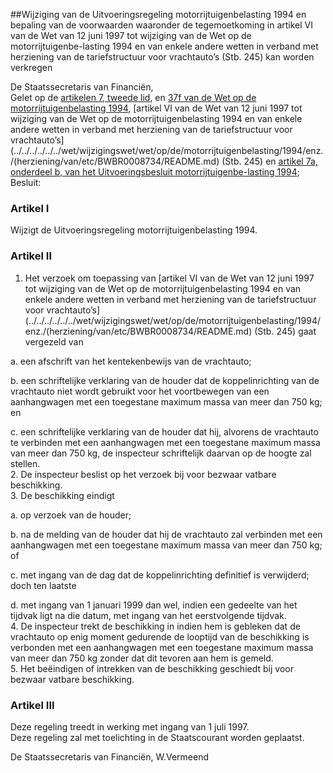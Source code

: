 <meta http-equiv='Content-Type' content='text/html; charset=utf-8' />

##Wijziging van de Uitvoeringsregeling motorrijtuigenbelasting 1994 en bepaling van de voorwaarden waaronder de tegemoetkoming in artikel VI van de Wet van 12 juni 1997 tot wijziging van de Wet op de motorrijtuigenbe-lasting 1994 en van enkele andere wetten in verband met herziening van de tariefstructuur voor vrachtauto’s (Stb. 245) kan worden verkregen

De Staatssecretaris van Financiën,  
Gelet op de [artikelen 7, tweede lid](../../../../../../wet/wet/op/de/motorrijtuigenbelasting/1994/BWBR0006324/README.md), en [37f van de Wet op de motorrijtuigenbelasting 1994](../../../../../../wet/wet/op/de/motorrijtuigenbelasting/1994/BWBR0006324/README.md), [artikel VI van de Wet van 12 juni 1997 tot wijziging van de Wet op de motorrijtuigenbelasting 1994 en van enkele andere wetten in verband met herziening van de tariefstructuur voor vrachtauto’s](../../../../../../wet/wijzigingswet/wet/op/de/motorrijtuigenbelasting/1994/enz./(herziening/van/etc/BWBR0008734/README.md) (Stb. 245) en [artikel 7a, onderdeel b, van het Uitvoeringsbesluit motorrijtuigenbe-lasting 1994](../../../../../../AMvB/uitvoeringsbesluit/motorrijtuigenbelasting/1994/BWBR0007311/README.md);
Besluit:    

### Artikel  I  

Wijzigt de Uitvoeringsregeling motorrijtuigenbelasting 1994.   

### Artikel  II  

1.  Het verzoek om toepassing van [artikel VI van de Wet van 12 juni 1997 tot wijziging van de Wet op de motorrijtuigenbelasting 1994 en van enkele andere wetten in verband met herziening van de tariefstructuur voor vrachtauto’s](../../../../../../wet/wijzigingswet/wet/op/de/motorrijtuigenbelasting/1994/enz./(herziening/van/etc/BWBR0008734/README.md) (Stb. 245) gaat vergezeld van 

a. een afschrift van het kentekenbewijs van de vrachtauto;  

b. een schriftelijke verklaring van de houder dat de koppelinrichting van de vrachtauto niet wordt gebruikt voor het voortbewegen van een aanhangwagen met een toegestane maximum massa van meer dan 750 kg; en  

c. een schriftelijke verklaring van de houder dat hij, alvorens de vrachtauto te verbinden met een aanhangwagen met een toegestane maximum massa van meer dan 750 kg, de inspecteur schriftelijk daarvan op de hoogte zal stellen.     
2.  De inspecteur beslist op het verzoek bij voor bezwaar vatbare beschikking.   
3.  De beschikking eindigt 

a. op verzoek van de houder;  

b. na de melding van de houder dat hij de vrachtauto zal verbinden met een aanhangwagen met een toegestane maximum massa van meer dan 750 kg; of  

c. met ingang van de dag dat de koppelinrichting definitief is verwijderd; doch ten laatste  

d. met ingang van 1 januari 1999 dan wel, indien een gedeelte van het tijdvak ligt na die datum, met ingang van het eerstvolgende tijdvak.     
4.  De inspecteur trekt de beschikking in indien hem is gebleken dat de vrachtauto op enig moment gedurende de looptijd van de beschikking is verbonden met een aanhangwagen met een toegestane maximum massa van meer dan 750 kg zonder dat dit tevoren aan hem is gemeld.   
5.  Het beëindigen of intrekken van de beschikking geschiedt bij voor bezwaar vatbare beschikking.   

### Artikel  III  

Deze regeling treedt in werking met ingang van 1 juli 1997.  
Deze regeling zal met toelichting in de Staatscourant worden geplaatst.   

De 
Staatssecretaris van Financiën, 
W.Vermeend    
